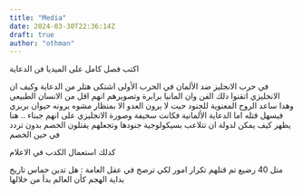 ```yaml
---
title: "Media"
date: 2024-03-30T22:36:14Z
draft: true
author: "othman"
---
```


اكتب فصل كامل على الميديا
فن الدعاية

في حرب الانجليز ضد الألمان في الحرب الأولى اشتكى هتلر من الدعاية وكيف ان الانجليزي اتقنوا دلك الفن وان المانيا برابرة وتصويرهم انهم
اقل من الانسان الطبيعي وهدا ساعد الروح المعنوية للجنود حيت لا يرون العدو الا بمنظار مشوه يرونه حيوان بربري فيسهل قتله
اما الدعاية الألمانية فكانت سخيفة وصورة الانجليزي على انهم جبناء .. هنا يظهر كيف يمكن لدولة ان تتلاعب بسيكولوجية جنودها وتجعلهم يقتلون الخصم بدون تردد في حين الخصم

كدلك استعمال الكدب في الاعلام

متل 40 رضيع تم قتلهم
تكرار امور لكي ترصخ في عقل العامة : هل تدين حماس
تاريخ بداية الهجم كأن العالم بدأ من خلالها

